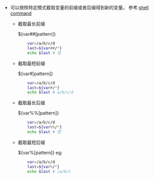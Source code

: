- 可以按照特定模式截取变量的前缀或者后缀得到新的变量。
  参考:[shell command](https://pubs.opengroup.org/onlinepubs/9699919799/utilities/V3_chap02.html)
  - 截取最长前缀
  
    ${var##[pattern]}

    ```sh
        var=/a/b/c/d
        last=${var##/*}
        echo $last # 空 
    ```
  - 截取最短前缀

    ${var#[pattern]}

    ```sh
        var=/a/b/c/d
        last=${var#/*}
        echo $last # a/b/c/d 
    ```
  - 截取最长后缀

    ${var%%[pattern]}
    ```sh
        var=/a/b/c/d
        last=${var%%/*}
        echo $last # 空 
    ```
  - 截取最短后缀

    ${var%[pattern]}
    eg:
    ```sh
        var=/a/b/c/d
        last=${var%/*}
        echo $last # /a/b/c
    ```